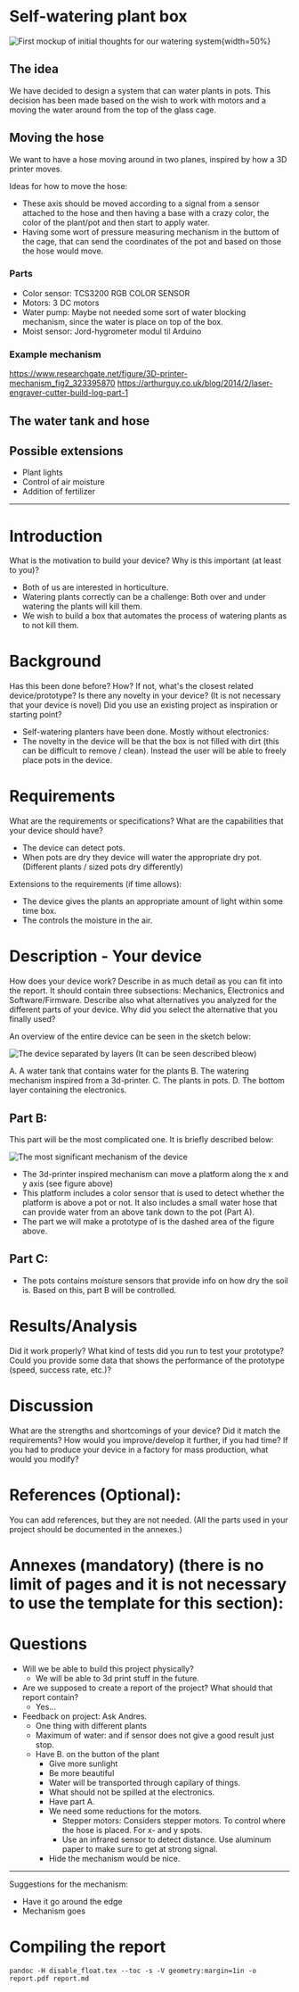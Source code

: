 # Self-watering plant box

![First mockup of initial thoughts for our watering system](figs/mockup-1.png){width=50%}

## The idea
We have decided to design a system that can water plants in pots. This decision has been made based on the wish to work with motors and a moving the water around from the top of the glass cage. 

## Moving the hose
We want to have a hose moving around in two planes, inspired by how a 3D printer moves. 

Ideas for how to move the hose:
- These axis should be moved according to a signal from a sensor attached to the hose and then having a base with a crazy color, the color of the plant/pot and then start to apply water.
- Having some wort of pressure measuring mechanism in the buttom of the cage, that can send the coordinates of the pot and based on those the hose would move. 

### Parts
* Color sensor: TCS3200 RGB COLOR SENSOR
* Motors: 3 DC motors
* Water pump: Maybe not needed some sort of water blocking mechanism, since the water is place on top of the box.
* Moist sensor: Jord-hygrometer modul til Arduino

### Example mechanism
https://www.researchgate.net/figure/3D-printer-mechanism_fig2_323395870
https://arthurguy.co.uk/blog/2014/2/laser-engraver-cutter-build-log-part-1

## The water tank and hose

## Possible extensions
* Plant lights
* Control of air moisture
* Addition of fertilizer

---


# Introduction  
What is the motivation to build your device? Why is this important (at least to you)?

* Both of us are interested in horticulture.
* Watering plants correctly can be a challenge: Both over and under watering the plants will kill them.
* We wish to build a box that automates the process of watering plants as to not kill them.

# Background
Has this been done before? How? If not, what's the closest related device/prototype? Is there any novelty in your device? (It is not necessary that your device is novel) Did you use an existing project as inspiration or starting point?

* Self-watering planters have been done. Mostly without electronics:
* The novelty in the device will be that the box is not filled with dirt (this can be difficult to remove / clean). Instead the user will be able to freely place pots in the device.

# Requirements
What are the requirements or specifications? What are the capabilities that your device should have?

* The device can detect pots.
* When pots are dry they device will water the appropriate dry pot. (Different plants / sized pots dry differently)

Extensions to the requirements (if time allows):
* The device gives the plants an appropriate amount of light within some time box.
* The controls the moisture in the air.

# Description - Your device
How does your device work? Describe in as much detail as you can fit into the report. It should contain three subsections: Mechanics, Electronics and Software/Firmware. Describe also what alternatives you analyzed for the different parts of your device. Why did you select the alternative that you finally used?

An overview of the entire device can be seen in the sketch below:

![The device separated by layers](figs/plant-box-layers.png)
(It can be seen described bleow)

A. A water tank that contains water for the plants
B. The watering mechanism inspired from a 3d-printer.
C. The plants in pots.
D. The bottom layer containing the electronics.

## Part B:
This part will be the most complicated one. It is briefly described below:

![The most significant mechanism of the device](figs/platform-mechanism.png)

* The 3d-printer inspired mechanism can move a platform along the x and y axis (see figure above)
* This platform includes a color sensor that is used to detect whether the platform is above a pot or not. It also includes a small water hose that can provide water from an above tank down to the pot (Part A).
* The part we will make a prototype of is the dashed area of the figure above.

## Part C:
* The pots contains moisture sensors that provide info on how dry the soil is. Based on this, part B will be controlled.

# Results/Analysis
Did it work properly? What kind of tests did you run to test your prototype? Could you provide some data that shows the performance of the prototype (speed, success rate, etc.)?

# Discussion
What are the strengths and shortcomings of your device? Did it match the requirements?  How would you improve/develop it further, if you had time? If you had to produce your device in a factory for mass production, what would you modify? 

# References (Optional):
You can add references, but they are not needed. (All the parts used in your project should be documented in the annexes.)

# Annexes (mandatory) (there is no limit of pages and it is not necessary to use the template for this section):

# Questions
* Will we be able to build this project physically?
  * We will be able to 3d print stuff in the future.
* Are we supposed to create a report of the project? What should that report contain?
  * Yes...
* Feedback on project: Ask Andres.
  * One thing with different plants
  * Maximum of water: and if sensor does not give a good result just stop.
  * Have B. on the button of the plant
    * Give more sunlight
    * Be more beautiful
    * Water will be transported through capilary of things.
    * What should not be spilled at the electronics.
    * Have part A.
    * We need some reductions for the motors.
      * Stepper motors: Considers stepper motors. To control where the hose is placed. For x- and y spots.
      * Use an infrared sensor to detect distance. Use aluminum paper to make sure to get at strong signal.
    * Hide the mechanism would be nice.

---

  


Suggestions for the mechanism:
  * Have it go around the edge
  * Mechanism goes



# Compiling the report
```
pandoc -H disable_float.tex --toc -s -V geometry:margin=1in -o report.pdf report.md
```

